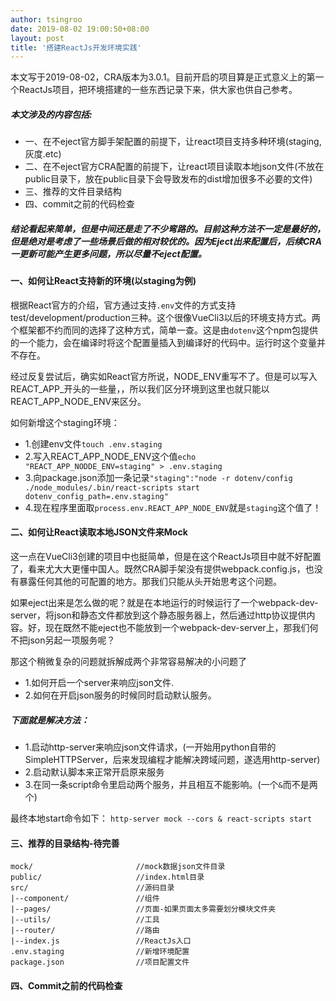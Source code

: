 ```yaml
---
author: tsingroo
date: 2019-08-02 19:00:50+08:00
layout: post
title: '搭建ReactJs开发环境实践'
---
```


本文写于2019-08-02，CRA版本为3.0.1。目前开启的项目算是正式意义上的第一个ReactJs项目，把环境搭建的一些东西记录下来，供大家也供自己参考。

##### 本文涉及的内容包括:
* 一、在不eject官方脚手架配置的前提下，让react项目支持多种环境(staging,灰度.etc)
* 二、在不eject官方CRA配置的前提下，让react项目读取本地json文件(不放在public目录下，放在public目录下会导致发布的dist增加很多不必要的文件)
* 三、推荐的文件目录结构
* 四、commit之前的代码检查


##### 结论看起来简单，但是中间还是走了不少弯路的。目前这种方法不一定是最好的，但是绝对是考虑了一些场景后做的相对较优的。因为Eject出来配置后，后续CRA一更新可能产生更多问题，所以尽量不eject配置。

#### 一、如何让React支持新的环境(以staging为例)

根据React官方的介绍，官方通过支持```.env```文件的方式支持test/development/production三种。这个很像VueCli3以后的环境支持方式。两个框架都不约而同的选择了这种方式，简单一查。这是由```dotenv```这个npm包提供的一个能力，会在编译时将这个配置量插入到编译好的代码中。运行时这个变量并不存在。

经过反复尝试后，确实如React官方所说，NODE_ENV重写不了。但是可以写入REACT_APP_开头的一些量，，所以我们区分环境到这里也就只能以REACT_APP_NODE_ENV来区分。

如何新增这个staging环境：
* 1.创建env文件```touch .env.staging```
* 2.写入REACT_APP_NODE_ENV这个值```echo "REACT_APP_NODDE_ENV=staging" > .env.staging```
* 3.向package.json添加一条记录```"staging":"node -r dotenv/config ./node_modules/.bin/react-scripts start dotenv_config_path=.env.staging"```
* 4.现在程序里面取```process.env.REACT_APP_NODE_ENV```就是```staging```这个值了！


#### 二、如何让React读取本地JSON文件来Mock

这一点在VueCli3创建的项目中也挺简单，但是在这个ReactJs项目中就不好配置了，看来尤大大更懂中国人。既然CRA脚手架没有提供webpack.config.js，也没有暴露任何其他的可配置的地方。那我们只能从头开始思考这个问题。

如果eject出来是怎么做的呢？就是在本地运行的时候运行了一个webpack-dev-server，将json和静态文件都放到这个静态服务器上，然后通过http协议提供内容。好，现在既然不能eject也不能放到一个webpack-dev-server上，那我们何不把json另起一项服务呢？

那这个稍微复杂的问题就拆解成两个非常容易解决的小问题了
* 1.如何开启一个server来响应json文件.
* 2.如何在开启json服务的时候同时启动默认服务。

##### 下面就是解决方法：
* 1.启动http-server来响应json文件请求，(一开始用python自带的SimpleHTTPServer，后来发现编程才能解决跨域问题，遂选用http-server)
* 2.启动默认脚本来正常开启原来服务
* 3.在同一条script命令里启动两个服务，并且相互不能影响。(一个```&```而不是两个)

最终本地start命令如下：
```http-server mock --cors & react-scripts start```


#### 三、推荐的目录结构-待完善
```
mock/                       //mock数据json文件目录
public/                     //index.html目录
src/                        //源码目录
|--component/               //组件
|--pages/                   //页面-如果页面太多需要划分模块文件夹
|--utils/                   //工具
|--router/                  //路由
|--index.js                 //ReactJs入口
.env.staging                //新增环境配置
package.json                //项目配置文件
```


#### 四、Commit之前的代码检查
